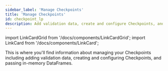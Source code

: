 ```yaml
---
sidebar_label: 'Manage Checkpoints'
title: 'Manage Checkpoints'
id: checkpoint_lp
description: Add validation data, create and configure Checkpoints, and pass in-mameory DataFrames.
---
```


import LinkCardGrid from '/docs/components/LinkCardGrid';
import LinkCard from '/docs/components/LinkCard';

<p class="DocItem__header-description">This is where you'll find information about managing your Checkpoints including adding validation data, creating and configuring Checkpoints, and passing in-memory DataFrames.</p>

<LinkCardGrid>
  <LinkCard topIcon label="Create a new Checkpoint" description="Create a new Checkpoint" href="/docs/oss/guides/validation/checkpoints/how_to_create_a_new_checkpoint" icon="/img/checkpoint_icon.svg" />
  <LinkCard topIcon label="Add validation data or Expectation Suites to a Checkpoint" description="Add validation data or Expectation Suites to an existing Checkpoint" href="/docs/oss/guides/validation/checkpoints/how_to_add_validations_data_or_suites_to_a_checkpoint" icon="/img/validate_icon.svg" />
  <LinkCard topIcon label="Validate data with Expectations and Checkpoints" description="Pass an in-memory DataFrame to an existing Checkpoint" href="/docs/oss/guides/validation/checkpoints/how_to_pass_an_in_memory_dataframe_to_a_checkpoint" icon="/img/dataframe_checkpoint_icon.svg" />
  <LinkCard topIcon label="Deploy a scheduled Checkpoint with cron" description="Deploy a scheduled Checkpoint with cron" href="/docs/oss/guides/validation/advanced/how_to_deploy_a_scheduled_checkpoint_with_cron" icon="/img/deploy_icon.svg" />
</LinkCardGrid>